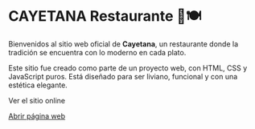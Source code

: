 # CAYETANA Restaurante 🍷🍽️

Bienvenidos al sitio web oficial de **Cayetana**, un restaurante donde la tradición se encuentra con lo moderno en cada plato.

Este sitio fue creado como parte de un proyecto web, con HTML, CSS y JavaScript puros. Está diseñado para ser liviano, funcional y con una estética elegante.

Ver el sitio online

 [Abrir página web](https://gronicolas.github.io/cayetana.github.io/)


